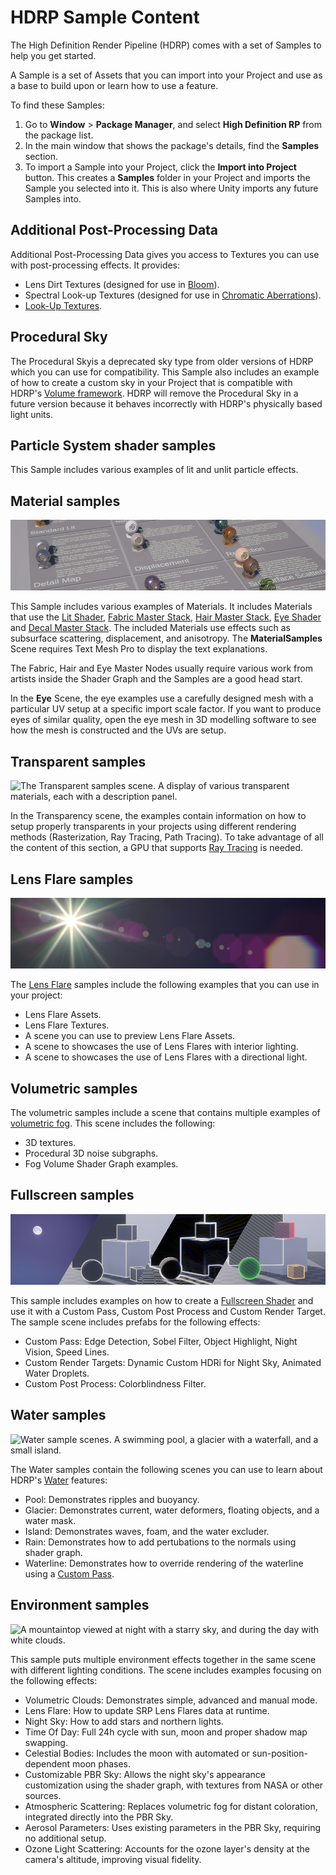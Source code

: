 # HDRP Sample Content

The High Definition Render Pipeline (HDRP) comes with a set of Samples to help you get started.

A Sample is a set of Assets that you can import into your Project and use as a base to build upon or learn how to use a feature.

To find these Samples:

1. Go to **Window** > **Package Manager**, and select **High Definition RP** from the package list.
2. In the main window that shows the package's details, find the **Samples** section.
3. To import a Sample into your Project, click the **Import into Project** button. This creates a **Samples** folder in your Project and imports the Sample you selected into it. This is also where Unity imports any future Samples into.

## Additional Post-Processing Data

Additional Post-Processing Data gives you access to Textures you can use with post-processing effects. It provides:

- Lens Dirt Textures (designed for use in [Bloom](Post-Processing-Bloom.md)).
- Spectral Look-up Textures (designed for use in [Chromatic Aberrations](Post-Processing-Chromatic-Aberration.md)).
- [Look-Up Textures](Authoring-LUTs.md).

## Procedural Sky

The Procedural Skyis a deprecated sky type from older versions of HDRP which you can use for compatibility. This Sample also includes an example of how to create a custom sky in your Project that is compatible with HDRP's [Volume framework](understand-volumes.md). HDRP will remove the Procedural Sky in a future version because it behaves incorrectly with HDRP's physically based light units.

## Particle System shader samples

This Sample includes various examples of lit and unlit particle effects.

## Material samples

![The Materials sample scene. A display of various materials, each with a description panel.](Images/MaterialSamples.png)

This Sample includes various examples of Materials. It includes Materials that use the [Lit Shader](lit-material.md), [Fabric Master Stack](fabric-master-stack-reference.md), [Hair Master Stack](hair-master-stack-reference.md), [Eye Shader](eye-master-stack-reference.md) and [Decal Master Stack](decal-master-stack-reference.md). The included Materials use effects such as subsurface scattering, displacement, and anisotropy. The **MaterialSamples** Scene requires Text Mesh Pro to display the text explanations.

The Fabric, Hair and Eye Master Nodes usually require various work from artists inside the Shader Graph and the Samples are a good head start.

In the **Eye** Scene, the eye examples use a carefully designed mesh with a particular UV setup at a specific import scale factor. If you want to produce eyes of similar quality, open the eye mesh in 3D modelling software to see how the mesh is constructed and the UVs are setup.

## Transparent samples

![The Transparent samples scene. A display of various transparent materials, each with a description panel.](Images/TransparentSamples.png)

In the Transparency scene, the examples contain information on how to setup properly transparents in your projects using different rendering methods (Rasterization, Ray Tracing, Path Tracing).
To take advantage of all the content of this section, a GPU that supports [Ray Tracing](Ray-Tracing-Getting-Started.md) is needed.

## Lens Flare samples

![A lens flare.](Images/LensFlareSamples.png)

The [Lens Flare](shared/lens-flare/lens-flare-component.md) samples include the following examples that you can use in your project:
- Lens Flare Assets.
- Lens Flare Textures.
- A scene you can use to preview Lens Flare Assets.
- A scene to showcases the use of Lens Flares with interior lighting.
- A scene to showcases the use of Lens Flares with a directional light.

## Volumetric samples

The volumetric samples include a scene that contains multiple examples of [volumetric fog](create-a-local-fog-effect.md). This scene includes the following:

- 3D textures.
- Procedural 3D noise subgraphs.
- Fog Volume Shader Graph examples.

## Fullscreen samples
![A scene with a group of simple geometric shapes, rendered with white edges, a Sobel filter, and using a different color for each object.](Images/FullscreenSamples.png)

This sample includes examples on how to create a [Fullscreen Shader](create-a-fullscreen-material.md) and use it with a Custom Pass, Custom Post Process and Custom Render Target. The sample scene includes prefabs for the following effects:

- Custom Pass: Edge Detection, Sobel Filter, Object Highlight, Night Vision, Speed Lines.
- Custom Render Targets: Dynamic Custom HDRi for Night Sky, Animated Water Droplets.
- Custom Post Process: Colorblindness Filter.

## Water samples

![Water sample scenes. A swimming pool, a glacier with a waterfall, and a small island.](Images/Water_samples.png)

The Water samples contain the following scenes you can use to learn about HDRP's [Water](water.md) features: 

- Pool: Demonstrates ripples and buoyancy.
- Glacier: Demonstrates current, water deformers, floating objects, and a water mask.
- Island: Demonstrates waves, foam, and the water excluder.
- Rain: Demonstrates how to add pertubations to the normals using shader graph.
- Waterline: Demonstrates how to override rendering of the waterline using a [Custom Pass](Custom-Pass.md).

## Environment samples

![A mountaintop viewed at night with a starry sky, and during the day with white clouds.](Images/environment-samples.png)

This sample puts multiple environment effects together in the same scene with different lighting conditions.
The scene includes examples focusing on the following effects:
- Volumetric Clouds: Demonstrates simple, advanced and manual mode.
- Lens Flare: How to update SRP Lens Flares data at runtime.
- Night Sky: How to add stars and northern lights.
- Time Of Day: Full 24h cycle with sun, moon and proper shadow map swapping.
- Celestial Bodies: Includes the moon with automated or sun-position-dependent moon phases.
- Customizable PBR Sky: Allows the night sky's appearance customization using the shader graph, with textures from NASA or other sources.
- Atmospheric Scattering: Replaces volumetric fog for distant coloration, integrated directly into the PBR Sky.
- Aerosol Parameters: Uses existing parameters in the PBR Sky, requiring no additional setup.
- Ozone Light Scattering: Accounts for the ozone layer's density at the camera's altitude, improving visual fidelity.
